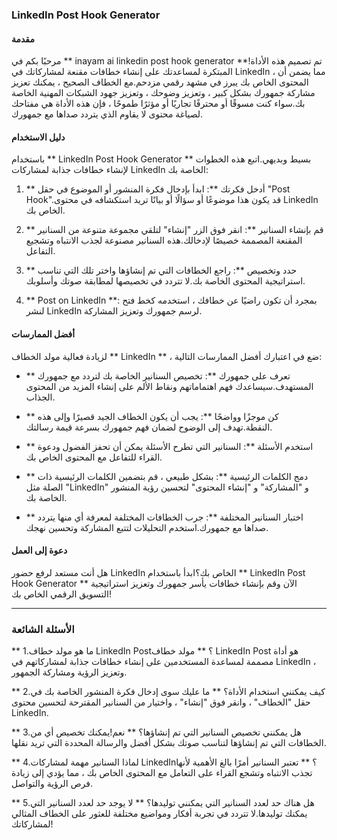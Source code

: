 ### LinkedIn Post Hook Generator

#### مقدمة
مرحبًا بكم في ** inayam ai linkedin post hook generator **!تم تصميم هذه الأداة المبتكرة لمساعدتك على إنشاء خطافات مقنعة لمشاركاتك في LinkedIn ، مما يضمن أن المحتوى الخاص بك يبرز في مشهد رقمي مزدحم.مع الخطاف الصحيح ، يمكنك تعزيز مشاركة جمهورك بشكل كبير ، وتعزيز وضوحك ، وتعزيز جهود الشبكات المهنية الخاصة بك.سواء كنت مسوقًا أو محترفًا تجاريًا أو مؤثرًا طموحًا ، فإن هذه الأداة هي مفتاحك لصياغة محتوى لا يقاوم الذي يتردد صداها مع جمهورك.

#### دليل الاستخدام
باستخدام ** LinkedIn Post Hook Generator ** بسيط وبديهي.اتبع هذه الخطوات لإنشاء خطافات جذابة لمشاركات LinkedIn الخاصة بك:

1. ** أدخل فكرتك **: ابدأ بإدخال فكرة المنشور أو الموضوع في حقل "Post Hook".قد يكون هذا موضوعًا أو سؤالًا أو بيانًا تريد استكشافه في محتوى LinkedIn الخاص بك.

2. ** قم بإنشاء السنانير **: انقر فوق الزر "إنشاء" لتلقي مجموعة متنوعة من السنانير المقنعة المصممة خصيصًا لإدخالك.هذه السنانير مصنوعة لجذب الانتباه وتشجيع التفاعل.

3. ** حدد وتخصيص **: راجع الخطافات التي تم إنشاؤها واختر تلك التي تناسب استراتيجية المحتوى الخاصة بك.لا تتردد في تخصيصها لمطابقة صوتك وأسلوبك.

4. ** Post on LinkedIn **: بمجرد أن تكون راضيًا عن خطافك ، استخدمه كخط فتح لنشر LinkedIn لرسم جمهورك وتعزيز المشاركة.

#### أفضل الممارسات
لزيادة فعالية مولد الخطاف ** LinkedIn ** ، ضع في اعتبارك أفضل الممارسات التالية:

- ** تعرف على جمهورك **: تخصيص السنانير الخاصة بك لتردد مع جمهورك المستهدف.سيساعدك فهم اهتماماتهم ونقاط الألم على إنشاء المزيد من المحتوى الجذاب.

- ** كن موجزًا ​​وواضحًا **: يجب أن يكون الخطاف الجيد قصيرًا وإلى هذه النقطة.تهدف إلى الوضوح لضمان فهم جمهورك بسرعة قيمة رسالتك.

- ** استخدم الأسئلة **: السنانير التي تطرح الأسئلة يمكن أن تحفز الفضول ودعوة القراء للتفاعل مع المحتوى الخاص بك.

- ** دمج الكلمات الرئيسية **: بشكل طبيعي ، قم بتضمين الكلمات الرئيسية ذات الصلة مثل "LinkedIn" و "المشاركة" و "إنشاء المحتوى" لتحسين رؤية المنشور الخاصة بك.

- ** اختبار السنانير المختلفة **: جرب الخطافات المختلفة لمعرفة أي منها يتردد صداها مع جمهورك.استخدم التحليلات لتتبع المشاركة وتحسين نهجك.

#### دعوة إلى العمل
هل أنت مستعد لرفع حضور LinkedIn الخاص بك؟ابدأ باستخدام ** LinkedIn Post Hook Generator ** الآن وقم بإنشاء خطافات يأسر جمهورك وتعزيز استراتيجية التسويق الرقمي الخاص بك!

---

### الأسئلة الشائعة

** 1.ما هو مولد خطاف LinkedIn Post؟ **
مولد خطاف LinkedIn Post هو أداة مصممة لمساعدة المستخدمين على إنشاء خطافات جذابة لمشاركاتهم في LinkedIn ، وتعزيز الرؤية ومشاركة الجمهور.

** 2.كيف يمكنني استخدام الأداة؟ **
ما عليك سوى إدخال فكرة المنشور الخاصة بك في حقل "الخطاف" ، وانقر فوق "إنشاء" ، واختيار من السنانير المقترحة لتحسين محتوى LinkedIn.

** 3.هل يمكنني تخصيص السنانير التي تم إنشاؤها؟ **
نعم!يمكنك تخصيص أي من الخطافات التي تم إنشاؤها لتناسب صوتك بشكل أفضل والرسالة المحددة التي تريد نقلها.

** 4.لماذا السنانير مهمة لمشاركات LinkedIn؟ **
تعتبر السنانير أمرًا بالغ الأهمية لأنها تجذب الانتباه وتشجع القراء على التعامل مع المحتوى الخاص بك ، مما يؤدي إلى زيادة فرص الرؤية والتواصل.

** 5.هل هناك حد لعدد السنانير التي يمكنني توليدها؟ **
لا يوجد حد لعدد السنانير التي يمكنك توليدها.لا تتردد في تجربة أفكار ومواضيع مختلفة للعثور على الخطاف المثالي لمشاركاتك!